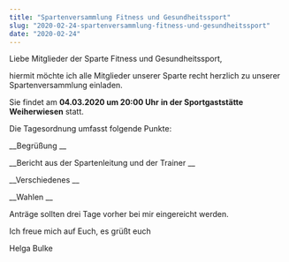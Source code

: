 ```yaml
---
title: "Spartenversammlung Fitness und Gesundheitssport"
slug: "2020-02-24-spartenversammlung-fitness-und-gesundheitssport"
date: "2020-02-24"
---
```

Liebe Mitglieder der Sparte Fitness und Gesundheitssport,


hiermit möchte ich alle Mitglieder unserer Sparte recht herzlich zu unserer Spartenversammlung einladen.


Sie findet am **04.03.2020 um 20:00 Uhr** **in der Sportgaststätte Weiherwiesen** statt.


Die Tagesordnung umfasst folgende Punkte:


 __Begrüßung __


 __Bericht aus der Spartenleitung und der Trainer __


 __Verschiedenes __


 __Wahlen __


Anträge sollten drei Tage vorher bei mir eingereicht werden.


Ich freue mich auf Euch, es grüßt euch


Helga Bulke
